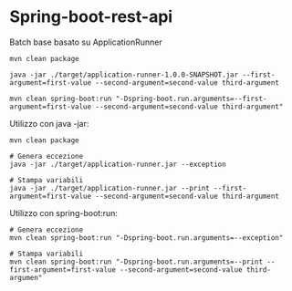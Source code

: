 # Spring-boot-rest-api

Batch base basato su ApplicationRunner

```shell
mvn clean package

java -jar ./target/application-runner-1.0.0-SNAPSHOT.jar --first-argument=first-value --second-argument=second-value third-argument

mvn clean spring-boot:run "-Dspring-boot.run.arguments=--first-argument=first-value --second-argument=second-value third-argument"
```


Utilizzo con java -jar:
```shell
mvn clean package

# Genera eccezione
java -jar ./target/application-runner.jar --exception

# Stampa variabili
java -jar ./target/application-runner.jar --print --first-argument=first-value --second-argument=second-value third-argument
```

Utilizzo con spring-boot:run:

```shell
# Genera eccezione
mvn clean spring-boot:run "-Dspring-boot.run.arguments=--exception"

# Stampa variabili
mvn clean spring-boot:run "-Dspring-boot.run.arguments=--print --first-argument=first-value --second-argument=second-value third-argumen"

```